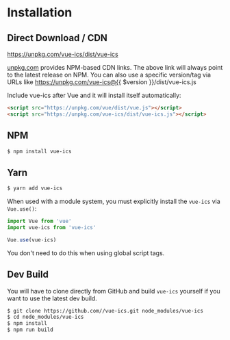 # Installation

## Direct Download / CDN

https://unpkg.com/vue-ics/dist/vue-ics 

[unpkg.com](https://unpkg.com) provides NPM-based CDN links. The above link will always point to the latest release on NPM. You can also use a specific version/tag via URLs like https://unpkg.com/vue-ics@{{ $version }}/dist/vue-ics.js
 
Include vue-ics after Vue and it will install itself automatically:

```html
<script src="https://unpkg.com/vue/dist/vue.js"></script>
<script src="https://unpkg.com/vue-ics/dist/vue-ics.js"></script>
```

## NPM

```sh
$ npm install vue-ics
```

## Yarn

```sh
$ yarn add vue-ics
```

When used with a module system, you must explicitly install the `vue-ics` via `Vue.use()`:

```javascript
import Vue from 'vue'
import vue-ics from 'vue-ics'

Vue.use(vue-ics)
```

You don't need to do this when using global script tags.

## Dev Build

You will have to clone directly from GitHub and build `vue-ics` yourself if
you want to use the latest dev build.

```sh
$ git clone https://github.com//vue-ics.git node_modules/vue-ics
$ cd node_modules/vue-ics
$ npm install
$ npm run build
```


